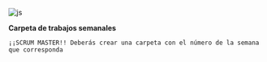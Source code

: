 ![js](https://user-images.githubusercontent.com/111775575/232355940-b1857dba-43e5-4068-a0d9-17ef6080fde3.gif)

**Carpeta de trabajos semanales**

`¡¡SCRUM MASTER!! Deberás crear una carpeta con el número de la semana que corresponda`
